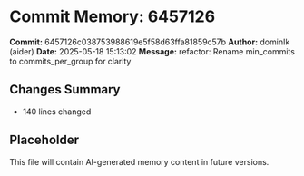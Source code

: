 # Commit Memory: 6457126

**Commit:** 6457126c038753988619e5f58d63ffa81859c57b
**Author:** dominIk (aider)
**Date:** 2025-05-18 15:13:02
**Message:** refactor: Rename min_commits to commits_per_group for clarity

## Changes Summary
- 140 lines changed

## Placeholder
This file will contain AI-generated memory content in future versions.
